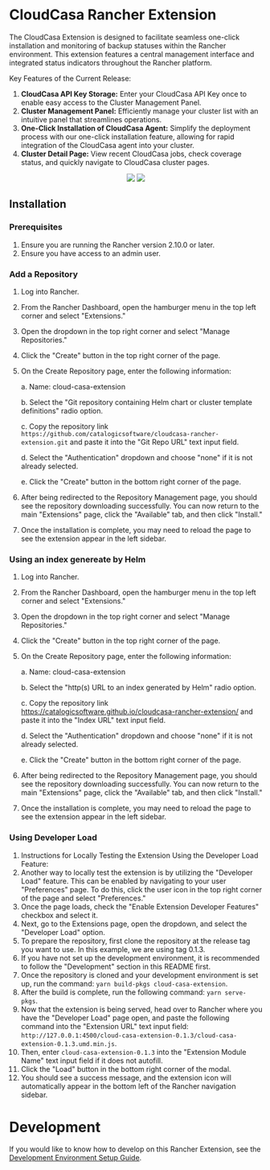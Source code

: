 # CloudCasa Rancher Extension 
The CloudCasa Extension is designed to facilitate seamless one-click installation and monitoring of backup statuses within the Rancher environment. This extension features a central management interface and integrated status indicators throughout the Rancher platform.

Key Features of the Current Release:
1) **CloudCasa API Key Storage:** Enter your CloudCasa API Key once to enable easy access to the Cluster Management Panel.
2) **Cluster Management Panel:** Efficiently manage your cluster list with an intuitive panel that streamlines operations.
3) **One-Click Installation of CloudCasa Agent:** Simplify the deployment process with our one-click installation feature, allowing for rapid integration of the CloudCasa agent into your cluster.
4) **Cluster Detail Page:** View recent CloudCasa jobs, check coverage status, and quickly navigate to CloudCasa cluster pages.


<p align="middle">
   <img src="https://github.com/user-attachments/assets/48b1fda8-cd40-4831-9179-876bccd01c5c" />
   <img src="https://github.com/user-attachments/assets/47a79e5b-ecb5-46c1-bb7c-5113847c5ece" />
</p>

## Installation

### Prerequisites
1) Ensure you are running the Rancher version 2.10.0 or later.
2) Ensure you have access to an admin user. 

### Add a Repository
1) Log into Rancher.
2) From the Rancher Dashboard, open the hamburger menu in the top left corner and select "Extensions."
3) Open the dropdown in the top right corner and select "Manage Repositories."
4) Click the "Create" button in the top right corner of the page.
5) On the Create Repository page, enter the following information:

   a. Name: cloud-casa-extension

   b. Select the "Git repository containing Helm chart or cluster template definitions" radio option.

   c. Copy the repository link `https://github.com/catalogicsoftware/cloudcasa-rancher-extension.git` and paste it into the "Git Repo URL" text input field.

   d. Select the "Authentication" dropdown and choose "none" if it is not already selected.

   e. Click the "Create" button in the bottom right corner of the page.

7) After being redirected to the Repository Management page, you should see the repository downloading successfully. You can now return to the main "Extensions" page, click the "Available" tab, and then click "Install."
8) Once the installation is complete, you may need to reload the page to see the extension appear in the left sidebar.


### Using an index genereate by Helm
1) Log into Rancher.
2) From the Rancher Dashboard, open the hamburger menu in the top left corner and select "Extensions."
3) Open the dropdown in the top right corner and select "Manage Repositories."
4) Click the "Create" button in the top right corner of the page.
5) On the Create Repository page, enter the following information:

   a. Name: cloud-casa-extension

   b. Select the "http(s) URL to an index generated by Helm" radio option.

   c. Copy the repository link https://catalogicsoftware.github.io/cloudcasa-rancher-extension/ and paste it into the "Index URL" text input field.

   d. Select the "Authentication" dropdown and choose "none" if it is not already selected.

   e. Click the "Create" button in the bottom right corner of the page.

7) After being redirected to the Repository Management page, you should see the repository downloading successfully. You can now return to the main "Extensions" page, click the "Available" tab, and then click "Install."
8) Once the installation is complete, you may need to reload the page to see the extension appear in the left sidebar.

### Using Developer Load
1) Instructions for Locally Testing the Extension Using the Developer Load Feature:
2) Another way to locally test the extension is by utilizing the "Developer Load" feature. This can be enabled by navigating to your user "Preferences" page. To do this, click the user icon in the top right corner of the page and select "Preferences."
3) Once the page loads, check the "Enable Extension Developer Features" checkbox and select it.
4) Next, go to the Extensions page, open the dropdown, and select the "Developer Load" option.
5) To prepare the repository, first clone the repository at the release tag you want to use. In this example, we are using tag 0.1.3.
6) If you have not set up the development environment, it is recommended to follow the "Development" section in this README first.
7) Once the repository is cloned and your development environment is set up, run the command: `yarn build-pkgs cloud-casa-extension`.
8) After the build is complete, run the following command: `yarn serve-pkgs`.
9) Now that the extension is being served, head over to Rancher where you have the "Developer Load" page open, and paste the following command into the "Extension URL" text input field: `http://127.0.0.1:4500/cloud-casa-extension-0.1.3/cloud-casa-extension-0.1.3.umd.min.js`.
10) Then, enter `cloud-casa-extension-0.1.3` into the "Extension Module Name" text input field if it does not autofill.
11) Click the "Load" button in the bottom right corner of the modal.
12) You should see a success message, and the extension icon will automatically appear in the bottom left of the Rancher navigation sidebar.

# Development
If you would like to know how to develop on this Rancher Extension, see the [Development Environment Setup Guide](DEVELOPMENT.md).
